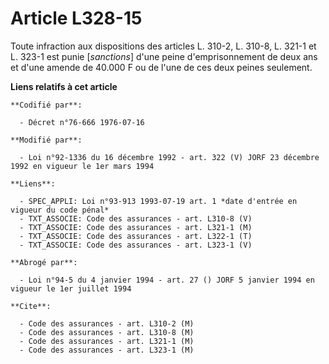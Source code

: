# Article L328-15

Toute infraction aux dispositions des articles L. 310-2, L. 310-8, L. 321-1 et L. 323-1 est punie [*sanctions*] d'une peine
d'emprisonnement de deux ans et d'une amende de 40.000 F ou de l'une de ces deux peines seulement.

**Liens relatifs à cet article**

	**Codifié par**:

	  - Décret n°76-666 1976-07-16

	**Modifié par**:

	  - Loi n°92-1336 du 16 décembre 1992 - art. 322 (V) JORF 23 décembre 1992 en vigueur le 1er mars 1994

	**Liens**:

	  - SPEC_APPLI: Loi n°93-913 1993-07-19 art. 1 *date d'entrée en vigueur du code pénal*
	  - TXT_ASSOCIE: Code des assurances - art. L310-8 (V)
	  - TXT_ASSOCIE: Code des assurances - art. L321-1 (M)
	  - TXT_ASSOCIE: Code des assurances - art. L322-1 (T)
	  - TXT_ASSOCIE: Code des assurances - art. L323-1 (V)

	**Abrogé par**:

	  - Loi n°94-5 du 4 janvier 1994 - art. 27 () JORF 5 janvier 1994 en vigueur le 1er juillet 1994

	**Cite**:

	  - Code des assurances - art. L310-2 (M)
	  - Code des assurances - art. L310-8 (M)
	  - Code des assurances - art. L321-1 (M)
	  - Code des assurances - art. L323-1 (M)
